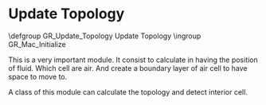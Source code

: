 Update Topology
===============


\defgroup GR_Update_Topology Update Topology
\ingroup GR_Mac_Initialize

This is a very important module.
It consist to calculate in having the position of fluid. Which cell are air.
And create a boundary layer of air cell to have space to move to.

A class of this module can calculate the topology and detect interior cell.
